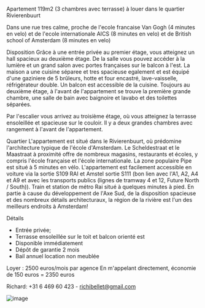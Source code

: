 Apartement 119m2 (3 chambres avec terrasse) à louer dans le quartier Rivierenbuurt 

Dans une rue tres calme, proche de l'ecole francaise Van Gogh (4 minutes en velo) et de l'ecole internationale AICS (8 minutes en velo) et de British school of Amsterdam (8 minutes en velo)


Disposition
Grâce à une entrée privée au premier étage, vous atteignez un hall spacieux au deuxième étage. De la salle vous pouvez accéder à la lumière et un grand salon avec portes françaises sur le balcon à l'est. La maison a une cuisine séparee et tres spacieuse egalement et est équipé d'une gaziniere de 5 brûleurs, hotte et four encastré, lave-vaisselle, réfrigérateur double. Un balcon est accessible de la cuisine. Toujours au deuxième étage, à l'avant de l'appartement se trouve la première grande chambre, une salle de bain avec baignoire et lavabo et des toilettes séparées.

Par l'escalier vous arrivez au troisième étage, où vous atteignez la terrasse ensoleillée et spacieuse sur le couloir. Il y a deux grandes chambres avec rangement à l'avant de l'appartement.

Quartier
L'appartement est situé dans le Rivierenbuurt, où prédomine l'architecture typique de l'école d'Amsterdam. Le Scheldestraat et le Maastraat à proximité offre de nombreux magasins, restaurants et écoles, y compris l'école française et l'école internationale. La zone populaire Pipe est situé à 5 minutes en vélo. L'appartement est facilement accessible en voiture via la sortie S109 RAI et Amstel sortie S111 (bon lien avec l'A1, A2, A4 et A9 et avec les transports publics (lignes de tramway 4 et 12, Future North / South)). Train et station de métro Rai situé à quelques minutes à pied. En partie à cause du développement de l'Axe Sud, de la disposition spacieuse et des nombreux détails architecturaux, la région de la rivière est l'un des meilleurs endroits à Amsterdam!

Détails
- Entrée privée;
- Terrasse ensoleillée sur le toit et balcon orienté est
- Disponible immédiatement
- Dépôt de garantie 2 mois 
- Bail annuel location non meublée

Loyer : 2500 euros/mois par agence
En m'appelant directement, économie de 150 euros = 2350 euros

Richard: +31 6 469 60 423 - richibellet@gmail.com

![image](https://cloud.githubusercontent.com/assets/13346984/21743022/7ce62b32-d4fa-11e6-8d94-8cc084791833.png)

